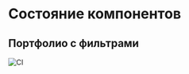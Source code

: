 # Состояние компонентов

## Портфолио с фильтрами

![CI](https://github.com/EvgeniiNoName/R2.2_filter/actions/workflows/web.yml/badge.svg)